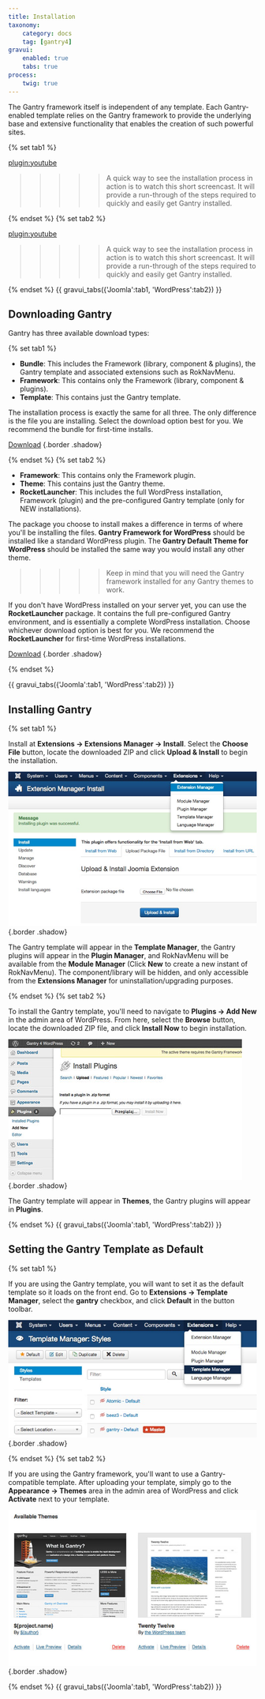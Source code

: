 ```yaml
---
title: Installation
taxonomy:
    category: docs
    tag: [gantry4]
gravui:
    enabled: true
    tabs: true
process:
    twig: true
---
```


The Gantry framework itself is independent of any template. Each Gantry-enabled template relies on the Gantry framework to provide the underlying base and extensive functionality that enables the creation of such powerful sites.

{% set tab1 %}

[plugin:youtube](https://www.youtube.com/watch?v=KOOuBQpSZDM)

>>>>> A quick way to see the installation process in action is to watch this short screencast. It will provide a run-through of the steps required to quickly and easily get Gantry installed.

{% endset %}
{% set tab2 %}

[plugin:youtube](https://www.youtube.com/watch?v=W1GmZB2dgNE)

>>>>> A quick way to see the installation process in action is to watch this short screencast. It will provide a run-through of the steps required to quickly and easily get Gantry installed.

{% endset %}
{{ gravui_tabs({'Joomla':tab1, 'WordPress':tab2}) }}

Downloading Gantry
------------------
Gantry has three available download types:

{% set tab1 %}

* __Bundle__: This includes the Framework (library, component & plugins), the Gantry template and associated extensions such as RokNavMenu.
* __Framework__: This contains only the Framework (library, component & plugins).
* __Template__: This contains just the Gantry template.

The installation process is exactly the same for all three. The only difference is the file you are installing. Select the download option best for you. We recommend the bundle for first-time installs.

[Download](http://www.gantry-framework.org/download#joomla) {.border .shadow}

{% endset %}
{% set tab2 %}

* __Framework__: This contains only the Framework plugin.
* __Theme__: This contains just the Gantry theme.
* __RocketLauncher__: This includes the full WordPress installation, Framework (plugin) and the pre-configured Gantry template (only for NEW installations).

The package you choose to install makes a difference in terms of where you'll be installing the files. **Gantry Framework for WordPress** should be installed like a standard WordPress plugin. The **Gantry Default Theme for WordPress** should be installed the same way you would install any other theme. 

>>>>> Keep in mind that you will need the Gantry framework installed for any Gantry themes to work.

If you don't have WordPress installed on your server yet, you can use the **RocketLauncher** package. It contains the full pre-configured Gantry environment, and is essentially a complete WordPress installation. Choose whichever download option is best for you. We recommend the **RocketLauncher** for first-time WordPress installations.

[Download](http://www.gantry-framework.org/download#wordpress) {.border .shadow}

{% endset %}

{{ gravui_tabs({'Joomla':tab1, 'WordPress':tab2}) }}

Installing Gantry
-----------------

{% set tab1 %}

Install at **Extensions → Extensions Manager → Install**. Select the **Choose File** button, locate the downloaded ZIP and click **Upload & Install** to begin the installation.

![](install-template_joomla.jpeg) {.border .shadow}

The Gantry template will appear in the **Template Manager**, the Gantry plugins will appear in the **Plugin Manager**, and RokNavMenu will be available from the **Module Manager** (Click **New** to create a new instant of RokNavMenu). The component/library will be hidden, and only accessible from the **Extensions Manager** for uninstallation/upgrading purposes.

{% endset %}
{% set tab2 %}

To install the Gantry template, you'll need to navigate to **Plugins → Add New** in the admin area of WordPress. From here, select the **Browse** button, locate the downloaded ZIP file, and click **Install Now** to begin installation.

![](install-upload_wp.jpg) {.border .shadow}

The Gantry template will appear in **Themes**, the Gantry plugins will appear in **Plugins**.

{% endset %}
{{ gravui_tabs({'Joomla':tab1, 'WordPress':tab2}) }}

Setting the Gantry Template as Default
--------------------------------------

{% set tab1 %}

If you are using the Gantry template, you will want to set it as the default template so it loads on the front end. Go to **Extensions → Template Manager**, select the **gantry** checkbox, and click **Default** in the button toolbar.

![](install-upload_joomla.jpeg) {.border .shadow}

{% endset %}
{% set tab2 %}

If you are using the Gantry framework, you'll want to use a Gantry-compatible template. After uploading your template, simply go to the **Appearance → Themes** area in the admin area of WordPress and click **Activate** next to your template.

![](install-template_wp.jpg) {.border .shadow}

{% endset %}
{{ gravui_tabs({'Joomla':tab1, 'WordPress':tab2}) }}
